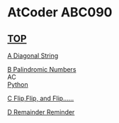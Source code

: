 # AtCoder ABC090  

## [TOP](https://atcoder.jp/contests/abc090)  

[A Diagonal String](https://atcoder.jp/contests/abc090/tasks/abc090_a)   

[](https://atcoder.jp/contests/abc090/submissions/)  

[B Palindromic Numbers](https://atcoder.jp/contests/abc090/tasks/abc090_b)   
AC  
[Python](https://atcoder.jp/contests/abc090/submissions/15685068)  

[C Flip,Flip, and Flip......](https://atcoder.jp/contests/abc090/tasks/arc091_a)   

[](https://atcoder.jp/contests/abc090/submissions/)  

[D Remainder Reminder](https://atcoder.jp/contests/abc090/tasks/arc091_b)   

[](https://atcoder.jp/contests/abc090/submissions/)  

